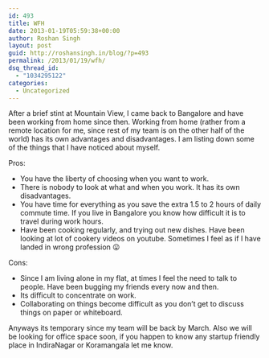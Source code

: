```yaml
---
id: 493
title: WFH
date: 2013-01-19T05:59:38+00:00
author: Roshan Singh
layout: post
guid: http://roshansingh.in/blog/?p=493
permalink: /2013/01/19/wfh/
dsq_thread_id:
  - "1034295122"
categories:
  - Uncategorized
---
```

After a brief stint at Mountain View, I came back to Bangalore and have been working from home since then. Working from home (rather from a remote location for me, since rest of my team is on the other half of the world) has its own advantages and disadvantages. I am listing down some of the things that I have noticed about myself.

Pros:

  * You have the liberty of choosing when you want to work.
  * There is nobody to look at what and when you work. It has its own disadvantages.
  * You have time for everything as you save the extra 1.5 to 2 hours of daily commute time. If you live in Bangalore you know how difficult it is to travel during work hours.
  * Have been cooking regularly, and trying out new dishes. Have been looking at lot of cookery videos on youtube. Sometimes I feel as if I have landed in wrong profession 😛

Cons:

  * Since I am living alone in my flat, at times I feel the need to talk to people. Have been bugging my friends every now and then.
  * Its difficult to concentrate on work.
  * Collaborating on things become difficult as you don&#8217;t get to discuss things on paper or whiteboard.

Anyways its temporary since my team will be back by March. Also we will be looking for office space soon, if you happen to know any startup friendly place in IndiraNagar or Koramangala let me know.
